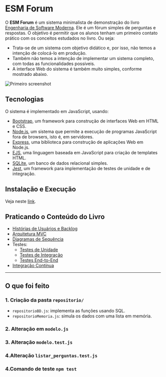 # ESM Forum

O **ESM Forum** é um sistema minimalista de demonstração do livro [Engenharia de Software Moderna](https://engsoftmoderna.info). 
Ele é um fórum simples de perguntas e respostas. O objetivo é permitir que os alunos tenham um primeiro contato prático com os conceitos estudados no livro. Ou seja:

* Trata-se de um sistema com objetivo didático e, por isso, não temos a intenção de colocá-lo em produção. 
* Também não temos a intenção de implementar um sistema completo, com todas as funcionalidades possíveis. 
* A interface Web do sistema é também muito simples, conforme mostrado abaixo.

![Primeiro screenshot](docs/screen1.png)

## Tecnologias

O sistema é implementado em JavaScript, usando:

  * [Bootstrap](https://getbootstrap.com), um framework para construção de interfaces Web em HTML e CSS.
  * [Node.js](https://nodejs.org/en), um sistema que permite a execução de programas JavaScript fora de browsers, isto é, em servidores.
  * [Express](https://expressjs.com), uma biblioteca para construção de aplicações Web em Node.js.
  * [EJS](https://ejs.co), uma linguagem baseada em JavaScript para criação de templates HTML.
  * [SQLite](https://www.sqlite.org), um banco de dados relacional simples.
  * [Jest](https://jestjs.io/), um framework para implementação de testes de unidade e de integração.

## Instalação e Execução

Veja neste [link](docs/instalacao.md).

## Praticando o Conteúdo do Livro

* [Histórias de Usuários e Backlog](docs/backlog.md)
* [Arquitetura MVC](docs/arquitetura.md)
* [Diagramas de Sequência](docs/uml.md)
* Testes:
  * [Testes de Unidade](docs/testes-unidade.md)
  * [Testes de Integração](docs/testes-integracao.md)
  * [Testes End-to-End](docs/testes-e2e.md)
* [Integração Contínua](docs/ci.md)


---

## O que foi feito

###  1. Criação da pasta `repositorio/`

- `repositorioBD.js`: implementa as funções usando SQL.
- `repositorioMemoria.js`: simula os dados com uma lista em memória.

###  2. Alteração em `modelo.js`

###  3. Alteração `modelo.test.js`

###  4.Alteração  `listar_perguntas.test.js`

###  4.Comando de teste `npm test`

